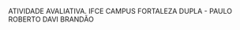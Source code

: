 ATIVIDADE AVALIATIVA.
IFCE CAMPUS FORTALEZA
DUPLA - PAULO ROBERTO
        DAVI BRANDÃO
        
        
